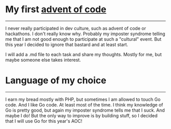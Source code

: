 # My first [advent of code](https://adventofcode.com/)
___
I never really participated in dev culture, such as advent of code or hackathons. I don't really know why.
Probably my imposter syndrome telling me that I am not good enough to participate at such a "cultural" event.
But this year I decided to ignore that bastard and at least start. 

I will add a .md file to each task and share my thoughts. Mostly for me, but maybe someone else takes interest.

# Language of my choice
___
I earn my bread mostly with PHP, but sometimes I am allowed to touch Go code. And I like Go code. At least most of the
time. I think my knowledge of Go is pretty good, but again my imposter syndrome tells me that I suck. And maybe I do!
But the only way to improve is by building stuff, so I decided that I will use Go for this year's AOC!